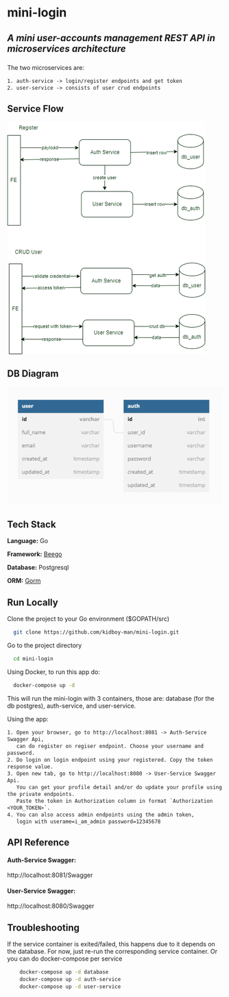 
# mini-login

## _A mini user-accounts management REST API in microservices architecture_
###
The two microservices are: 
    
    1. auth-service -> login/register endpoints and get token
    2. user-service -> consists of user crud endpoints



## Service Flow

![Service Flow](service-flow.png)

## DB Diagram

![DB Diagram](db-diagram.png)


## Tech Stack

**Language:** Go

**Framework:** [Beego](https://www.beego.vip/)

**Database:** Postgresql

**ORM:** [Gorm](http://gorm.io/)


## Run Locally

Clone the project to your Go environment ($GOPATH/src)

```bash
  git clone https://github.com/kidboy-man/mini-login.git
```

Go to the project directory

```bash
  cd mini-login
```

Using Docker, to run this app do: 

```bash
  docker-compose up -d
```
This will run the mini-login with 3 containers, those are: database (for the db postgres), 
auth-service, and user-service.

Using the app:

    1. Open your browser, go to http://localhost:8081 -> Auth-Service Swagger Api,
       can do register on regiser endpoint. Choose your username and password.
    2. Do login on login endpoint using your registered. Copy the token response value.
    3. Open new tab, go to http://localhost:8080 -> User-Service Swagger Api.
       You can get your profile detail and/or do update your profile using the private endpoints.
       Paste the token in Authorization column in format `Authorization <YOUR_TOKEN>`.
    4. You can also access admin endpoints using the admin token, 
       login with userame=i_am_admin password=12345678

## API Reference
#### Auth-Service Swagger: 
http://localhost:8081/Swagger
#### User-Service Swagger: 
http://localhost:8080/Swagger


## Troubleshooting

If the service container is exited/failed, this happens due to it depends on the database. For now, just re-run the corresponding service container. Or you can do docker-compose per service

```bash
    docker-compose up -d database
    docker-compose up -d auth-service
    docker-compose up -d user-service
```

